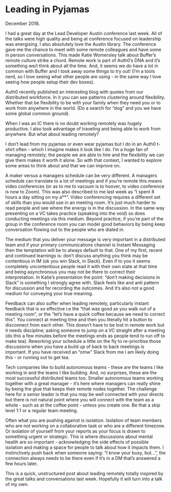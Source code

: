 # Leading in Pyjamas

December 2018.

I had a great day at the Lead Developer Austin conference last week. All of the talks were high quality and being at conference focused on leadership was energising. I also absolutely love the Austin library. The conference gave me the chance to meet with some remote colleagues and have some in person conversations. This made Katie Womersley talk about Buffer’s remote culture strike a chord. Remote work is part of Auth0’s DNA and it’s something we/I think about all the time. And, it seems we do have a lot in common with Buffer and I took away some things to try out! (I’m a tools nerd, so I love seeing what other people are using - in the same way I love seeing how people setup their dev boxes).

Auth0 recently published an interesting blog with quotes from our distributed workforce. In it you can see patterns clustering around flexibility. Whether that be flexibility to be with your family when they need you or to work from anywhere in the world. (Do a search for “dog” and you we have some global common ground).

When I was an IC there is no doubt working remotely was hugely productive. I also took advantage of traveling and being able to work from anywhere. But what about leading remotely?

I don’t lead from my pyjamas or even wear pyjamas but I do in an Auth0 t-shirt often - which I imagine makes it look like I do. I’m a huge fan of managing remotely; the people we are able to hire and the flexibility we can give them makes it worth it alone. So with that context, I wanted to explore some areas to think about and that we can improve on.

A maker versus a managers schedule can be very different. A managers schedule can translate to a lot of meetings and if you’re remote this means video conferences (or as to me to vacuum is to hoover, to video conference is now to Zoom). This was also described to me last week as “I spent 8 hours a day sitting on my a**”. Video conferencing requires a different set of skills than you would use in an meeting room. It’s just much harder to read people and see where the energy is in the discussion. In the same way presenting on a VC takes practice (speaking into the void) so does conducting meetings via this medium. Beyond practice, if you’re part of the group in the conference room you can model good behaviors by being keep conversation flowing out to the people who are dialed in.

The medium that you deliver your message is very important in a distributed team and if your primary communications channel is Instant Messaging then the temptation will be to always default to that. One of my first, recent and continued learnings is: don’t discuss anything you think may be contentious in IM (ok you win Slack, in Slack). Even if to you it seems completely uncontentious people read it with their own state at that time and being asynchronous you may not be there to correct their interpretation. In Katie’s presentation the point: “don’t making decisions in Slack” is something I strongly agree with. Slack feels like and anti pattern for discussion and for recording the outcomes. And it’s also not a good medium for conveying your true meaning.

Feedback can also suffer when leading remotely, particularly instant feedback that is so effective i.e the “that was good as you walk out of a meeting room”, or the “let’s have a quick coffee because we need to correct this”. You connect at meeting time and then you literally hit a button to disconnect from each other. This doesn’t have to be lost in remote work but it needs discipline; asking someone to jump on a VC straight after a meeting (do this a few minutes before the meetings ends as people tend to run off to make tea). Reworking your schedule a little on the fly to re-prioritise those discussions when you have a build up of back to back meetings is important. If you have received an “omw” Slack from me I am likely doing this - or running out to get tea.

Tech companies like to build autonomous teams - these are the teams I like working in and the teams I like building. And, no surprises, these are the most successful distributed teams too. Smaller autonomous teams working together with a great manager - it’s here where managers can really shine by being the glue that keeps their remote nodes together. The challenge here for a senior leader is that you may be well connected with your directs but there is not natural point where you will connect with the team as a whole - such as at the coffee point - unless you create one. Be that a skip level 1:1 or a regular team meeting.

Often what you are pushing against is isolation. Isolation of team members who are not working on a collaborative task or who are a different timezone. Or isolation of yourself from your reports as your focus is drawn to something urgent or strategic. This is where discussions about mental health are so important - acknowledging the side effects of possible isolation and making a space for people to talk about how it impacts them. I instinctively push back when someone saying: “I know your busy, but...”, the connection always needs to be there even if it’s in a DM that’s answered a few hours later.

This is a quick, unstructured post about leading remotely totally inspired by the great talks and conversations last week. Hopefully it will turn into a talk of my own.